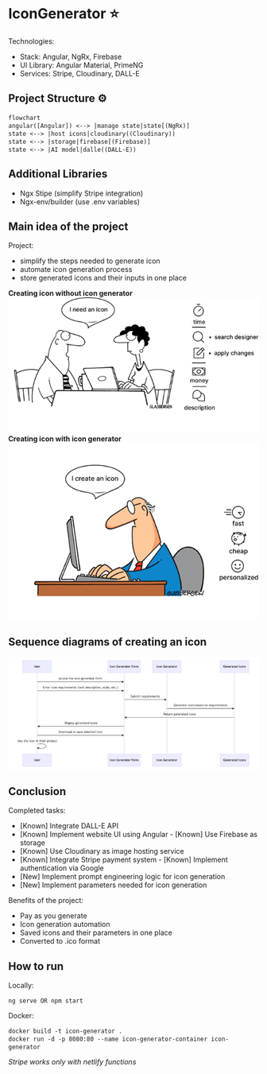 # IconGenerator ⭐️

Technologies:

- Stack: Angular, NgRx, Firebase
- UI Library: Angular Material, PrimeNG
- Services: Stripe, Cloudinary, DALL-E

## Project Structure ⚙️

```mermaid
flowchart
angular([Angular]) <--> |manage state|state[(NgRx)]
state <--> |host icons|cloudinary((Cloudinary))
state <--> |storage|firebase[(Firebase)]
state <--> |AI model|dalle((DALL-E))
```

## Additional Libraries

- Ngx Stipe (simplify Stripe integration)
- Ngx-env/builder (use .env variables)

## Main idea of the project

Project:

- simplify the steps needed to generate icon
- automate icon generation process
- store generated icons and their inputs in one place

**Creating icon without icon generator**
![without app](./readme_assets/without.png)
**Creating icon with icon generator**
![with app](./readme_assets//with.png)

## Sequence diagrams of creating an icon

![sequence diagram](./readme_assets/with_sequence.png)

## Conclusion

Completed tasks:

- [Known] Integrate DALL-E API
- [Known] Implement website UI using Angular
  - [Known] Use Firebase as storage
- [Known] Use Cloudinary as image hosting service
- [Known] Integrate Stripe payment system
  - [Known] Implement authentication via Google
- [New] Implement prompt engineering logic for icon generation
- [New] Implement parameters needed for icon generation

Benefits of the project:

- Pay as you generate
- Icon generation automation
- Saved icons and their parameters in one place
- Converted to .ico format

## How to run

Locally:

```
ng serve OR npm start
```

Docker:

```
docker build -t icon-generator .
docker run -d -p 8080:80 --name icon-generator-container icon-generator
```

_Stripe works only with netlify functions_
